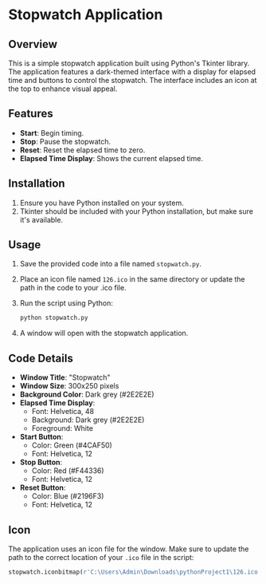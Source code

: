 # Stopwatch Application

## Overview

This is a simple stopwatch application built using Python's Tkinter library. The application features a dark-themed interface with a display for elapsed time and buttons to control the stopwatch. The interface includes an icon at the top to enhance visual appeal.

## Features

- **Start**: Begin timing.
- **Stop**: Pause the stopwatch.
- **Reset**: Reset the elapsed time to zero.
- **Elapsed Time Display**: Shows the current elapsed time.

## Installation

1. Ensure you have Python installed on your system.
2. Tkinter should be included with your Python installation, but make sure it's available.

## Usage

1. Save the provided code into a file named `stopwatch.py`.
2. Place an icon file named `126.ico` in the same directory or update the path in the code to your .ico file.
3. Run the script using Python:

    ```bash
    python stopwatch.py
    ```

4. A window will open with the stopwatch application.

## Code Details

- **Window Title**: "Stopwatch"
- **Window Size**: 300x250 pixels
- **Background Color**: Dark grey (#2E2E2E)
- **Elapsed Time Display**: 
  - Font: Helvetica, 48
  - Background: Dark grey (#2E2E2E)
  - Foreground: White
- **Start Button**:
  - Color: Green (#4CAF50)
  - Font: Helvetica, 12
- **Stop Button**:
  - Color: Red (#F44336)
  - Font: Helvetica, 12
- **Reset Button**:
  - Color: Blue (#2196F3)
  - Font: Helvetica, 12

## Icon

The application uses an icon file for the window. Make sure to update the path to the correct location of your `.ico` file in the script:

```python
stopwatch.iconbitmap(r'C:\Users\Admin\Downloads\pythonProject1\126.ico')
